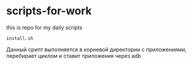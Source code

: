 # scripts-for-work
this is repo for my daily scripts


```
install.sh 
```
Данный срипт выполняется в корневой директории с приложениями, перебирает циклом и ставит приложения через adb
